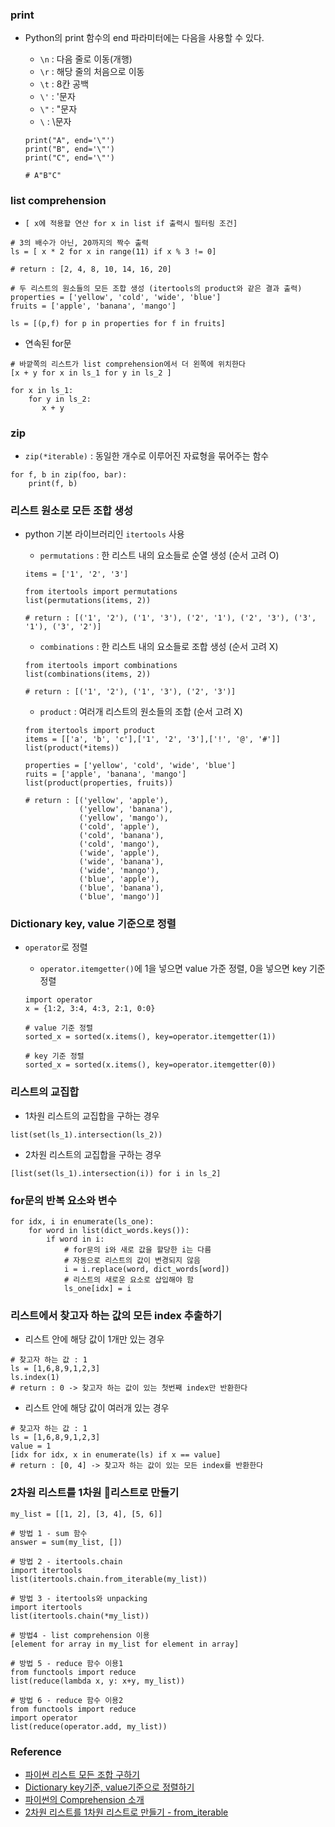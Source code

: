 ### print

- Python의 print 함수의 end 파라미터에는 다음을 사용할 수 있다.

  - `\n` : 다음 줄로 이동(개행)
  - `\r` : 해당 줄의 처음으로 이동
  - `\t` : 8칸 공백
  - `\'` : '문자
  - `\"` : "문자
  - `\` : \문자

  ```
  print("A", end='\"')
  print("B", end='\"')
  print("C", end='\"')

  # A"B"C"
  ```

### list comprehension

- `[ x에 적용할 연산 for x in list if 출력시 필터링 조건]`

```
# 3의 배수가 아닌, 20까지의 짝수 출력
ls = [ x * 2 for x in range(11) if x % 3 != 0]

# return : [2, 4, 8, 10, 14, 16, 20]

# 두 리스트의 원소들의 모든 조합 생성 (itertools의 product와 같은 결과 출력)
properties = ['yellow', 'cold', 'wide', 'blue']
fruits = ['apple', 'banana', 'mango']

ls = [(p,f) for p in properties for f in fruits]
```

- 연속된 for문

```
# 바깥쪽의 리스트가 list comprehension에서 더 왼쪽에 위치한다
[x + y for x in ls_1 for y in ls_2 ]

for x in ls_1:
    for y in ls_2:
       x + y
```

### zip

- `zip(*iterable)` : 동일한 개수로 이루어진 자료형을 묶어주는 함수

```
for f, b in zip(foo, bar):
    print(f, b)
```

### 리스트 원소로 모든 조합 생성

- python 기본 라이브러리인 `itertools` 사용

  - `permutations` : 한 리스트 내의 요소들로 순열 생성 (순서 고려 O)

  ```
  items = ['1', '2', '3']

  from itertools import permutations
  list(permutations(items, 2))

  # return : [('1', '2'), ('1', '3'), ('2', '1'), ('2', '3'), ('3', '1'), ('3', '2')]
  ```

  - `combinations` : 한 리스트 내의 요소들로 조합 생성 (순서 고려 X)

  ```
  from itertools import combinations
  list(combinations(items, 2))

  # return : [('1', '2'), ('1', '3'), ('2', '3')]
  ```

  - `product` : 여러개 리스트의 원소들의 조합 (순서 고려 X)

  ```
  from itertools import product
  items = [['a', 'b', 'c'],['1', '2', '3'],['!', '@', '#']]
  list(product(*items))

  properties = ['yellow', 'cold', 'wide', 'blue']
  ruits = ['apple', 'banana', 'mango']
  list(product(properties, fruits))

  # return : [('yellow', 'apple'),
              ('yellow', 'banana'),
              ('yellow', 'mango'),
              ('cold', 'apple'),
              ('cold', 'banana'),
              ('cold', 'mango'),
              ('wide', 'apple'),
              ('wide', 'banana'),
              ('wide', 'mango'),
              ('blue', 'apple'),
              ('blue', 'banana'),
              ('blue', 'mango')]
  ```

### Dictionary key, value 기준으로 정렬

- `operator`로 정렬

  - `operator.itemgetter()`에 1을 넣으면 value 가준 정렬, 0을 넣으면 key 기준 정렬

  ```
  import operator
  x = {1:2, 3:4, 4:3, 2:1, 0:0}

  # value 기준 정렬
  sorted_x = sorted(x.items(), key=operator.itemgetter(1))

  # key 기준 정렬
  sorted_x = sorted(x.items(), key=operator.itemgetter(0))
  ```

### 리스트의 교집합

- 1차원 리스트의 교집합을 구하는 경우

```
list(set(ls_1).intersection(ls_2))
```

- 2차원 리스트의 교집합을 구하는 경우

```
[list(set(ls_1).intersection(i)) for i in ls_2]
```

### for문의 반복 요소와 변수

```
for idx, i in enumerate(ls_one):
    for word in list(dict_words.keys()):
        if word in i:
            # for문의 i와 새로 값을 할당한 i는 다름
            # 자동으로 리스트의 값이 변경되지 않음
            i = i.replace(word, dict_words[word])
            # 리스트의 새로운 요소로 삽입해야 함
            ls_one[idx] = i
```

### 리스트에서 찾고자 하는 값의 모든 index 추출하기

- 리스트 안에 해당 값이 1개만 있는 경우

```
# 찾고자 하는 값 : 1
ls = [1,6,8,9,1,2,3]
ls.index(1)
# return : 0 -> 찾고자 하는 값이 있는 첫번째 index만 반환한다
```

- 리스트 안에 해당 값이 여러개 있는 경우

```
# 찾고자 하는 값 : 1
ls = [1,6,8,9,1,2,3]
value = 1
[idx for idx, x in enumerate(ls) if x == value]
# return : [0, 4] -> 찾고자 하는 값이 있는 모든 index를 반환한다
```

### 2차원 리스트를 1차원 리스트로 만들기

```
my_list = [[1, 2], [3, 4], [5, 6]]

# 방법 1 - sum 함수
answer = sum(my_list, [])

# 방법 2 - itertools.chain
import itertools
list(itertools.chain.from_iterable(my_list))

# 방법 3 - itertools와 unpacking
import itertools
list(itertools.chain(*my_list))

# 방법4 - list comprehension 이용
[element for array in my_list for element in array]

# 방법 5 - reduce 함수 이용1
from functools import reduce
list(reduce(lambda x, y: x+y, my_list))

# 방법 6 - reduce 함수 이용2
from functools import reduce
import operator
list(reduce(operator.add, my_list))
```

### Reference

- [파이썬 리스트 모든 조합 구하기](https://ourcstory.tistory.com/414)
- [Dictionary key기준, value기준으로 정렬하기](https://ourcstory.tistory.com/76)
- [파이썬의 Comprehension 소개](https://mingrammer.com/introduce-comprehension-of-python/)
- [2차원 리스트를 1차원 리스트로 만들기 - from_iterable](https://programmers.co.kr/learn/courses/4008/lessons/12738)
